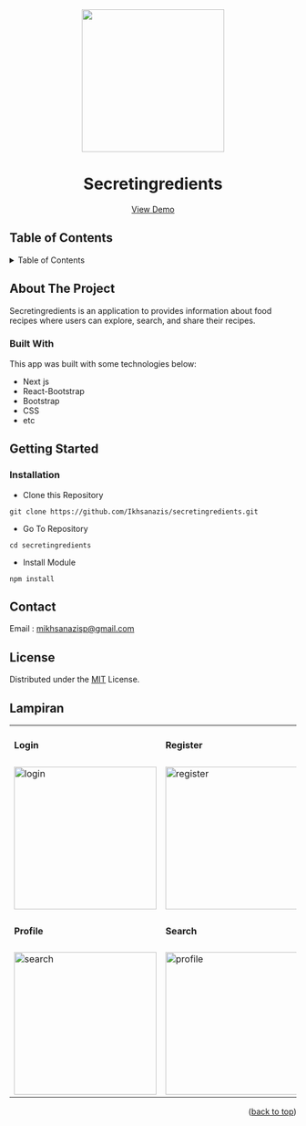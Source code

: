 <div align="center">

<img src="https://i.ibb.co/C85db43/1663900508769.png" align="center" width="250" height="auto" />
  <h1>Secretingredients</h1>
   <a href="https://secretingredients.vercel.app/">View Demo</a>
</div>


<!-- TABLE OF CONTENTS -->
## Table of Contents
<details>
  <summary>Table of Contents</summary>
  <ol>
    <li>
      <a href="#about-the-project">About The Project</a>
      <ul>
        <li><a href="#built-with">Built With</a></li>
      </ul>
    </li>
    <li>
      <a href="#getting-started">Getting Started</a>
      <ul>
        <li><a href="#installation">Installation</a></li>
      </ul>
    </li>
    <li><a href="#contact">Contact</a></li>
    <li><a href="#license">License</a></li>
  </ol>
</details>


## About The Project
Secretingredients is an application to provides information about food recipes where users can explore, search, and share their recipes.

### Built With
This app was built with some technologies below:
- Next js
- React-Bootstrap
- Bootstrap
- CSS
- etc

## Getting Started

### Installation

- Clone this Repository
```
git clone https://github.com/Ikhsanazis/secretingredients.git
```
- Go To Repository
```
cd secretingredients
```
- Install Module
```
npm install
```
## Contact

Email : mikhsanazisp@gmail.com

## License
Distributed under the [MIT](/LICENSE) License.

## Lampiran

<p align="center" display=flex>

<table>
<tr>
<td><h4 >Login</h4></td>
<td><h4 >Register</h4></td>
<td><h4 >Home</h4></td>
<td><h4 >Detail </h4></td>
</tr>
<tr>
<td><image src="https://i.ibb.co/x1yZ7pM/mobile-1.png" alt="login" width=250></td>
<td><image src="https://i.ibb.co/n31csJ5/mobile-2.png" alt="register" width=250/></td>
<td><image src="https://i.ibb.co/qBcyk63/mobile-5.png" alt="home" width=250/></td>
<td><image src="https://i.ibb.co/NZtbTHD/mobile-8.png" alt="detail" width=250/></td>
</tr>
<tr>
<td><h4 >Profile</h4></td>
<td><h4 >Search</h4></td>
<td><h4 >Edit Profile</h4></td>
</tr>
<tr>
<td><image src="https://i.ibb.co/t3kY074/mobile-7.png" alt="search" width=250/></td>
<td><image src="https://i.ibb.co/2kG1R8j/mobile-3.png" alt="profile" width=250></td>
<td><image src="https://i.ibb.co/yXb4Z8w/mobile-11.png" alt="edit profile" width=250></td>
</tr>
</table>

<p align="right">(<a href="#top">back to top</a>)</p>
